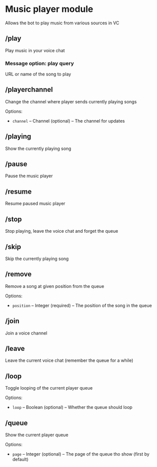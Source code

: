 # Music player module

Allows the bot to play music from various sources in VC

## /play

Play music in your voice chat

### Message option: play query

URL or name of the song to play

## /playerchannel

Change the channel where player sends currently playing songs

Options:

- `channel` &ndash; Channel (optional) &ndash; The channel for updates

## /playing

Show the currently playing song

## /pause

Pause the music player

## /resume

Resume paused music player

## /stop

Stop playing, leave the voice chat and forget the queue

## /skip

Skip the currently playing song

## /remove

Remove a song at given position from the queue

Options:

- `position` &ndash; Integer (required) &ndash; The position of the song in the queue

## /join

Join a voice channel

## /leave

Leave the current voice chat (remember the queue for a while)

## /loop

Toggle looping of the current player queue

Options:

- `loop` &ndash; Boolean (optional) &ndash; Whether the queue should loop

## /queue

Show the current player queue

Options:

- `page` &ndash; Integer (optional) &ndash; The page of the queue tho show (first by default)
